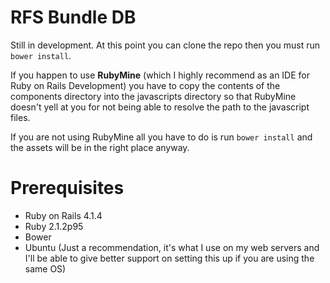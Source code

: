 RFS Bundle DB
=============

Still in development. At this point you can clone the repo then you must run `bower install`.
    
If you happen to use **RubyMine** (which I highly recommend as an IDE for Ruby on Rails Development) 
you have to copy the contents of the components directory into the javascripts directory so that
RubyMine doesn't yell at you for not being able to resolve the path to the javascript files. 

If you are not using RubyMine all you have to do is run `bower install` and the assets will be in the right place anyway.

Prerequisites
=============

* Ruby on Rails 4.1.4
* Ruby 2.1.2p95
* Bower
* Ubuntu (Just a recommendation, it's what I use on my web servers and I'll be able to give better support on setting this up if you are using the same OS)